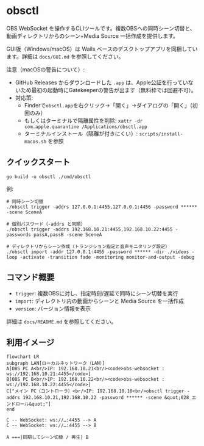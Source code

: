 # obsctl

OBS WebSocket を操作するCLIツールです。複数OBSへの同時シーン切替と、動画ディレクトリからのシーン+Media Source 一括作成を提供します。

GUI版（Windows/macOS）は Wails ベースのデスクトップアプリを同梱しています。詳細は `docs/GUI.md` を参照してください。

注意（macOSの警告について）:
- GitHub Releases からダウンロードした `.app` は、Apple公証を行っていないため最初の起動時にGatekeeperの警告が出ます（無料枠では回避不可）。
- 対応策:
  - Finderで`obsctl.app`を右クリック→「開く」→ダイアログの「開く」（初回のみ）
  - もしくはターミナルで隔離属性を削除: `xattr -dr com.apple.quarantine /Applications/obsctl.app`
  - ターミナルインストール（隔離が付きにくい）: `scripts/install-macos.sh` を参照

## クイックスタート

```
go build -o obsctl ./cmd/obsctl
```

例:

```
# 同時シーン切替
./obsctl trigger -addrs 127.0.0.1:4455,127.0.0.1:4456 -password ****** -scene SceneA

# 個別パスワード（-addrs と同順）
./obsctl trigger -addrs 192.168.10.21:4455,192.168.10.22:4455 -passwords passA,passB -scene SceneA

# ディレクトリからシーン作成（トランジション指定と音声モニタリング設定）
./obsctl import -addr 127.0.0.1:4455 -password ****** -dir ./videos -loop -activate -transition fade -monitoring monitor-and-output -debug
```

## コマンド概要

- `trigger`: 複数OBSに対し、指定時刻/遅延で同時にシーン切替を実行
- `import`: ディレクトリ内の動画からシーンと Media Source を一括作成
- `version`: バージョン情報を表示

詳細は `docs/README.md` を参照してください。

## 利用イメージ
```mermaid
flowchart LR
subgraph LAN[ローカルネットワーク（LAN）]
A[OBS PC A<br/>IP: 192.168.10.21<br/><code>obs-websocket : ws://192.168.10.21:4455</code>]
B[OBS PC B<br/>IP: 192.168.10.22<br/><code>obs-websocket : ws://192.168.10.22:4455</code>]
C["メイン PC（コントローラ）<br/>IP: 192.168.10.10<br/>obsctl trigger -addrs 192.168.10.21,192.168.10.22 -password ****** -scene &quot;028_エンドロール&quot;"]
end

C -- WebSocket: ws://…:4455 --> A
C -- WebSocket: ws://…:4455 --> B

A ===|同期してシーン切替 / 再生| B
```
